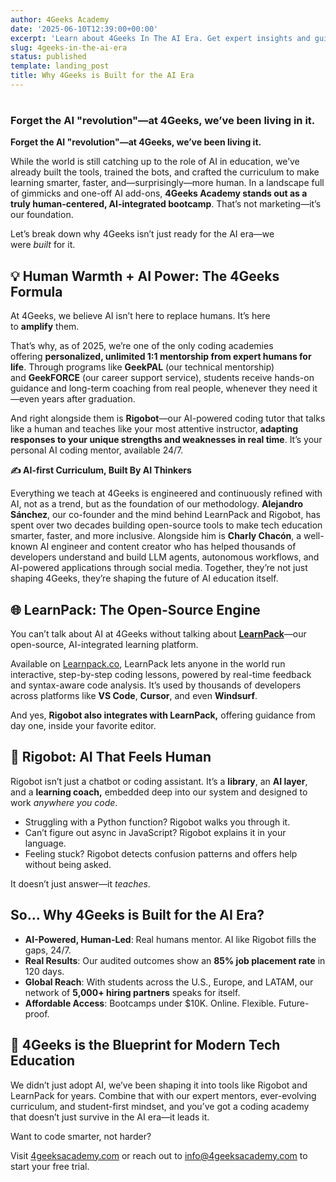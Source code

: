 ```yaml
---
author: 4Geeks Academy
date: '2025-06-10T12:39:00+00:00'
excerpt: 'Learn about 4Geeks In The AI Era. Get expert insights and guidance for your tech career.'
slug: 4geeks-in-the-ai-era
status: published
template: landing_post
title: Why 4Geeks is Built for the AI Era
---
```

# 

### **Forget the AI "revolution"—at 4Geeks, we’ve been living in it.**

**Forget the AI "revolution"—at 4Geeks, we’ve been living it.**

While the world is still catching up to the role of AI in education, we’ve already built the tools, trained the bots, and crafted the curriculum to make learning smarter, faster, and—surprisingly—more human. In a landscape full of gimmicks and one-off AI add-ons, **4Geeks Academy stands out as a truly human-centered, AI-integrated bootcamp**. That’s not marketing—it’s our foundation.

Let’s break down why 4Geeks isn’t just ready for the AI era—we were *built* for it.

## **💡 Human Warmth + AI Power: The 4Geeks Formula**

At 4Geeks, we believe AI isn’t here to replace humans. It’s here to **amplify** them.

That’s why, as of 2025, we’re one of the only coding academies offering **personalized, unlimited 1:1 mentorship from expert humans for life**. Through programs like **GeekPAL** (our technical mentorship) and **GeekFORCE** (our career support service), students receive hands-on guidance and long-term coaching from real people, whenever they need it—even years after graduation.

And right alongside them is **Rigobot**—our AI-powered coding tutor that talks like a human and teaches like your most attentive instructor, **adapting responses to your unique strengths and weaknesses in real time**. It’s your personal AI coding mentor, available 24/7.

**✍️ AI-first Curriculum, Built By AI Thinkers**

Everything we teach at 4Geeks is engineered and continuously refined with AI, not as a trend, but as the foundation of our methodology. **Alejandro Sánchez**, our co-founder and the mind behind LearnPack and Rigobot, has spent over two decades building open-source tools to make tech education smarter, faster, and more inclusive. Alongside him is **Charly Chacón**, a well-known AI engineer and content creator who has helped thousands of developers understand and build LLM agents, autonomous workflows, and AI-powered applications through social media. Together, they’re not just shaping 4Geeks, they’re shaping the future of AI education itself.

## **🌐 LearnPack: The Open-Source Engine**

You can’t talk about AI at 4Geeks without talking about [**LearnPack**](https://www.learnpack.co/)—our open-source, AI-integrated learning platform.

Available on [Learnpack.co](http://learnpack.co/), LearnPack lets anyone in the world run interactive, step-by-step coding lessons, powered by real-time feedback and syntax-aware code analysis. It’s used by thousands of developers across platforms like **VS Code**, **Cursor**, and even **Windsurf**.

And yes, **Rigobot also integrates with LearnPack,** offering guidance from day one, inside your favorite editor.

## **🤖 Rigobot: AI That Feels Human**

Rigobot isn’t just a chatbot or coding assistant. It’s a **library**, an **AI layer**, and a **learning coach,** embedded deep into our system and designed to work *anywhere you code*.

- Struggling with a Python function? Rigobot walks you through it.
- Can’t figure out async in JavaScript? Rigobot explains it in your language.
- Feeling stuck? Rigobot detects confusion patterns and offers help without being asked.

It doesn’t just answer—it *teaches*.

## **So… Why 4Geeks is Built for the AI Era?**

- **AI-Powered, Human-Led**: Real humans mentor. AI like Rigobot fills the gaps, 24/7.
- **Real Results**: Our audited outcomes show an **85% job placement rate** in 120 days.
- **Global Reach**: With students across the U.S., Europe, and LATAM, our network of **5,000+ hiring partners** speaks for itself.
- **Affordable Access**: Bootcamps under $10K. Online. Flexible. Future-proof.

## **🎯 4Geeks is the Blueprint for Modern Tech Education**

We didn’t just adopt AI, we’ve been shaping it into tools like Rigobot and LearnPack for years. Combine that with our expert mentors, ever-evolving curriculum, and student-first mindset, and you’ve got a coding academy that doesn’t just survive in the AI era—it leads it.

Want to code smarter, not harder?

Visit [4geeksacademy.com](https://4geeksacademy.com/) or reach out to info@4geeksacademy.com to start your free trial.

# 

> 
> 

##